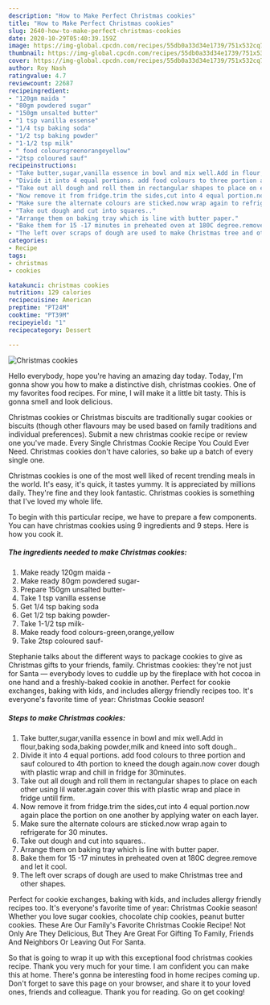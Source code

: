 ```yaml
---
description: "How to Make Perfect Christmas cookies"
title: "How to Make Perfect Christmas cookies"
slug: 2640-how-to-make-perfect-christmas-cookies
date: 2020-10-29T05:40:39.159Z
image: https://img-global.cpcdn.com/recipes/55db0a33d34e1739/751x532cq70/christmas-cookies-recipe-main-photo.jpg
thumbnail: https://img-global.cpcdn.com/recipes/55db0a33d34e1739/751x532cq70/christmas-cookies-recipe-main-photo.jpg
cover: https://img-global.cpcdn.com/recipes/55db0a33d34e1739/751x532cq70/christmas-cookies-recipe-main-photo.jpg
author: Roy Nash
ratingvalue: 4.7
reviewcount: 22687
recipeingredient:
- "120gm maida "
- "80gm powdered sugar"
- "150gm unsalted butter"
- "1 tsp vanilla essense"
- "1/4 tsp baking soda"
- "1/2 tsp baking powder"
- "1-1/2 tsp milk"
- " food coloursgreenorangeyellow"
- "2tsp coloured sauf"
recipeinstructions:
- "Take butter,sugar,vanilla essence in bowl and mix well.Add in flour,baking soda,baking powder,milk and kneed into soft dough.."
- "Divide it into 4 equal portions. add food colours to three portion and sauf coloured to 4th portion to kneed the dough again.now cover dough with plastic wrap and chill in fridge for 30minutes."
- "Take out all dough and roll them in rectangular shapes to place on each other using lil water.again cover this with plastic wrap and place in fridge untill firm."
- "Now remove it from fridge.trim the sides,cut into 4 equal portion.now again place the portion on one another by applying water on each layer."
- "Make sure the alternate colours are sticked.now wrap again to refrigerate for 30 minutes."
- "Take out dough and cut into squares.."
- "Arrange them on baking tray which is line with butter paper."
- "Bake them for 15 -17 minutes in preheated oven at 180C degree.remove and let it cool."
- "The left over scraps of dough are used to make Christmas tree and other shapes."
categories:
- Recipe
tags:
- christmas
- cookies

katakunci: christmas cookies 
nutrition: 129 calories
recipecuisine: American
preptime: "PT24M"
cooktime: "PT39M"
recipeyield: "1"
recipecategory: Dessert

---
```



![Christmas cookies](https://img-global.cpcdn.com/recipes/55db0a33d34e1739/751x532cq70/christmas-cookies-recipe-main-photo.jpg)

Hello everybody, hope you're having an amazing day today. Today, I'm gonna show you how to make a distinctive dish, christmas cookies. One of my favorites food recipes. For mine, I will make it a little bit tasty. This is gonna smell and look delicious.

Christmas cookies or Christmas biscuits are traditionally sugar cookies or biscuits (though other flavours may be used based on family traditions and individual preferences). Submit a new christmas cookie recipe or review one you&#39;ve made. Every Single Christmas Cookie Recipe You Could Ever Need. Christmas cookies don&#39;t have calories, so bake up a batch of every single one.

Christmas cookies is one of the most well liked of recent trending meals in the world. It's easy, it's quick, it tastes yummy. It is appreciated by millions daily. They're fine and they look fantastic. Christmas cookies is something that I've loved my whole life.


To begin with this particular recipe, we have to prepare a few components. You can have christmas cookies using 9 ingredients and 9 steps. Here is how you cook it.

<!--inarticleads1-->

##### The ingredients needed to make Christmas cookies:

1. Make ready 120gm maida -
1. Make ready 80gm powdered sugar-
1. Prepare 150gm unsalted butter-
1. Take 1 tsp vanilla essense
1. Get 1/4 tsp baking soda
1. Get 1/2 tsp baking powder-
1. Take 1-1/2 tsp milk-
1. Make ready  food colours-green,orange,yellow
1. Take 2tsp coloured sauf-


Stephanie talks about the different ways to package cookies to give as Christmas gifts to your friends, family. Christmas cookies: they&#39;re not just for Santa — everybody loves to cuddle up by the fireplace with hot cocoa in one hand and a freshly-baked cookie in another. Perfect for cookie exchanges, baking with kids, and includes allergy friendly recipes too. It&#39;s everyone&#39;s favorite time of year: Christmas Cookie season! 

<!--inarticleads2-->

##### Steps to make Christmas cookies:

1. Take butter,sugar,vanilla essence in bowl and mix well.Add in flour,baking soda,baking powder,milk and kneed into soft dough..
1. Divide it into 4 equal portions. add food colours to three portion and sauf coloured to 4th portion to kneed the dough again.now cover dough with plastic wrap and chill in fridge for 30minutes.
1. Take out all dough and roll them in rectangular shapes to place on each other using lil water.again cover this with plastic wrap and place in fridge untill firm.
1. Now remove it from fridge.trim the sides,cut into 4 equal portion.now again place the portion on one another by applying water on each layer.
1. Make sure the alternate colours are sticked.now wrap again to refrigerate for 30 minutes.
1. Take out dough and cut into squares..
1. Arrange them on baking tray which is line with butter paper.
1. Bake them for 15 -17 minutes in preheated oven at 180C degree.remove and let it cool.
1. The left over scraps of dough are used to make Christmas tree and other shapes.


Perfect for cookie exchanges, baking with kids, and includes allergy friendly recipes too. It&#39;s everyone&#39;s favorite time of year: Christmas Cookie season! Whether you love sugar cookies, chocolate chip cookies, peanut butter cookies. These Are Our Family&#39;s Favorite Christmas Cookie Recipe! Not Only Are They Delicious, But They Are Great For Gifting To Family, Friends And Neighbors Or Leaving Out For Santa. 

So that is going to wrap it up with this exceptional food christmas cookies recipe. Thank you very much for your time. I am confident you can make this at home. There's gonna be interesting food in home recipes coming up. Don't forget to save this page on your browser, and share it to your loved ones, friends and colleague. Thank you for reading. Go on get cooking!
